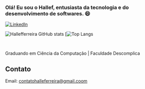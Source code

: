 ### Olá! Eu sou o Hallef, entusiasta da tecnologia e do desenvolvimento de softwares. 😄

[![LinkedIn](https://img.shields.io/badge/LinkedIn-0077B5?style=for-the-badge&logo=linkedin&logoColor=white)](https://www.linkedin.com/in/hallefferreira/)

![Hallefferreira GitHub stats](https://github-readme-stats.vercel.app/api?username=hallefferreira&show_icons=true&theme=dracula)
[![Top Langs](https://github-readme-stats.vercel.app/api/top-langs/?username=hallefferreira&show_icons=true&theme=dracula)



</div> <br/>

Graduando em Ciência da Computação | Faculdade Descomplica



## Contato 
Email: contatohalleferreira@gmail.coom
